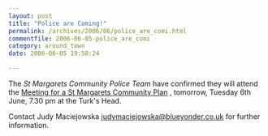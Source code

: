 ```yaml
---
layout: post
title: "Police are Coming!"
permalink: /archives/2006/06/police_are_comi.html
commentfile: 2006-06-05-police_are_comi
category: around_town
date: 2006-06-05 19:58:24

---
```


The *St Margarets Community Police Team* have confirmed they will attend the [Meeting for a St Margarets Community Plan](https://stmargarets.london/event/Meeting/200605081437) , tomorrow, Tuesday 6th June, 7.30 pm at the Turk's Head.

Contact Judy Maciejowska <judymaciejowska@blueyonder.co.uk> for further information.
